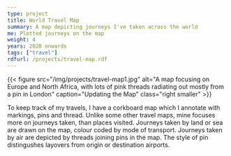 ```yaml
---
type: project
title: World Travel Map
summary: A map depicting journeys I've taken across the world
me: Plotted journeys on the map
weight: 4
years: 2020 onwards
tags: ["travel"]
rdfurl: /projects/travel-map.rdf
---
```



{{< figure src="/img/projects/travel-map1.jpg" alt="A map focusing on Europe and North Africa, with lots of pink threads radiating out mostly from a pin in London" caption="Updating the Map" class="right smaller" >}}

To keep track of my travels, I have a corkboard map which I annotate with markings, pins and thread.  Unlike some other travel maps, mine focuses more on journeys taken, than places visited.  Journeys taken by land or sea are drawn on the map, colour coded by mode of transport.  Journeys taken by air are depicted by threads joining pins in the map.  The style of pin distingushes layovers from origin or destination airports.